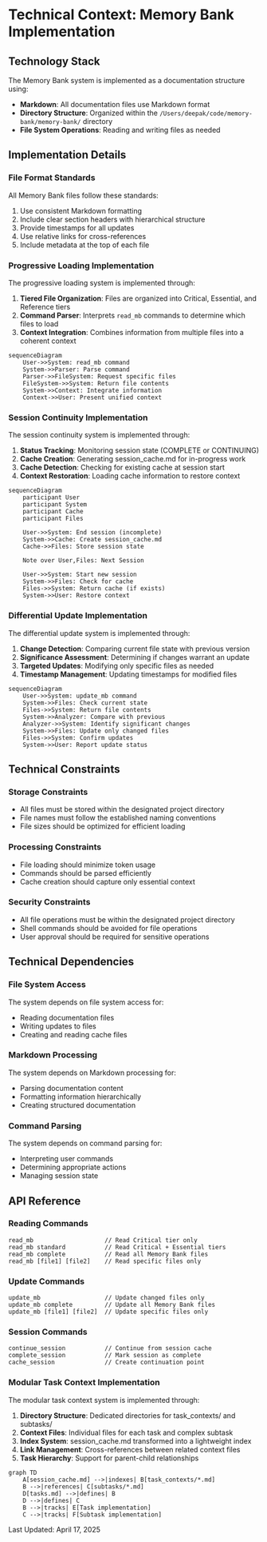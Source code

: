 # Technical Context: Memory Bank Implementation

## Technology Stack
The Memory Bank system is implemented as a documentation structure using:

- **Markdown**: All documentation files use Markdown format
- **Directory Structure**: Organized within the `/Users/deepak/code/memory-bank/memory-bank/` directory
- **File System Operations**: Reading and writing files as needed

## Implementation Details

### File Format Standards
All Memory Bank files follow these standards:

1. Use consistent Markdown formatting
2. Include clear section headers with hierarchical structure
3. Provide timestamps for all updates
4. Use relative links for cross-references
5. Include metadata at the top of each file

### Progressive Loading Implementation
The progressive loading system is implemented through:

1. **Tiered File Organization**: Files are organized into Critical, Essential, and Reference tiers
2. **Command Parser**: Interprets `read_mb` commands to determine which files to load
3. **Context Integration**: Combines information from multiple files into a coherent context

```mermaid
sequenceDiagram
    User->>System: read_mb command
    System->>Parser: Parse command
    Parser->>FileSystem: Request specific files
    FileSystem->>System: Return file contents
    System->>Context: Integrate information
    Context->>User: Present unified context
```

### Session Continuity Implementation
The session continuity system is implemented through:

1. **Status Tracking**: Monitoring session state (COMPLETE or CONTINUING)
2. **Cache Creation**: Generating session_cache.md for in-progress work
3. **Cache Detection**: Checking for existing cache at session start
4. **Context Restoration**: Loading cache information to restore context

```mermaid
sequenceDiagram
    participant User
    participant System
    participant Cache
    participant Files
    
    User->>System: End session (incomplete)
    System->>Cache: Create session_cache.md
    Cache->>Files: Store session state
    
    Note over User,Files: Next Session
    
    User->>System: Start new session
    System->>Files: Check for cache
    Files->>System: Return cache (if exists)
    System->>User: Restore context
```

### Differential Update Implementation
The differential update system is implemented through:

1. **Change Detection**: Comparing current file state with previous version
2. **Significance Assessment**: Determining if changes warrant an update
3. **Targeted Updates**: Modifying only specific files as needed
4. **Timestamp Management**: Updating timestamps for modified files

```mermaid
sequenceDiagram
    User->>System: update_mb command
    System->>Files: Check current state
    Files->>System: Return file contents
    System->>Analyzer: Compare with previous
    Analyzer->>System: Identify significant changes
    System->>Files: Update only changed files
    Files->>System: Confirm updates
    System->>User: Report update status
```

## Technical Constraints

### Storage Constraints
- All files must be stored within the designated project directory
- File names must follow the established naming conventions
- File sizes should be optimized for efficient loading

### Processing Constraints
- File loading should minimize token usage
- Commands should be parsed efficiently
- Cache creation should capture only essential context

### Security Constraints
- All file operations must be within the designated project directory
- Shell commands should be avoided for file operations
- User approval should be required for sensitive operations

## Technical Dependencies

### File System Access
The system depends on file system access for:
- Reading documentation files
- Writing updates to files
- Creating and reading cache files

### Markdown Processing
The system depends on Markdown processing for:
- Parsing documentation content
- Formatting information hierarchically
- Creating structured documentation

### Command Parsing
The system depends on command parsing for:
- Interpreting user commands
- Determining appropriate actions
- Managing session state

## API Reference

### Reading Commands
```
read_mb                    // Read Critical tier only
read_mb standard           // Read Critical + Essential tiers
read_mb complete           // Read all Memory Bank files
read_mb [file1] [file2]    // Read specific files only
```

### Update Commands
```
update_mb                  // Update changed files only
update_mb complete         // Update all Memory Bank files
update_mb [file1] [file2]  // Update specific files only
```

### Session Commands
```
continue_session           // Continue from session cache
complete_session           // Mark session as complete
cache_session              // Create continuation point
```

### Modular Task Context Implementation
The modular task context system is implemented through:

1. **Directory Structure**: Dedicated directories for task_contexts/ and subtasks/
2. **Context Files**: Individual files for each task and complex subtask
3. **Index System**: session_cache.md transformed into a lightweight index
4. **Link Management**: Cross-references between related context files
5. **Task Hierarchy**: Support for parent-child relationships

```mermaid
graph TD
    A[session_cache.md] -->|indexes| B[task_contexts/*.md]
    B -->|references| C[subtasks/*.md]
    D[tasks.md] -->|defines| B
    D -->|defines| C
    B -->|tracks| E[Task implementation]
    C -->|tracks| F[Subtask implementation]
```

Last Updated: April 17, 2025
